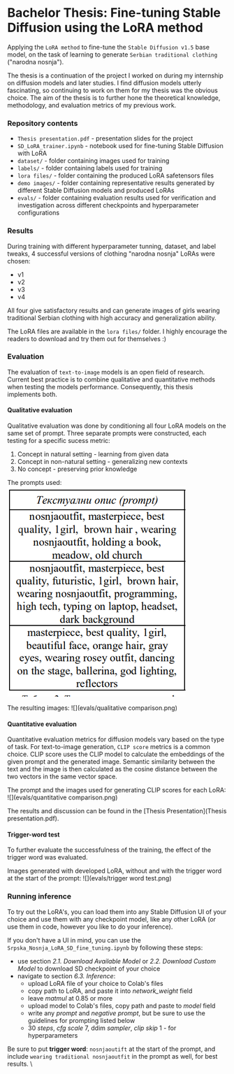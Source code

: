 # Bachelor Thesis: Fine-tuning Stable Diffusion using the LoRA method

Applying the `LoRA method` to fine-tune the `Stable Diffusion v1.5` base model, on the task of learning to generate `Serbian traditional clothing` ("narodna nosnja").

The thesis is a continuation of the project I worked on during my internship on diffusion models and later studies. I find diffusion models utterly fascinating, so continuing to work on them for my thesis was the obvious choice. The aim of the thesis is to further hone the theoretical knowledge, methodology, and evaluation metrics of my previous work.

### Repository contents
- `Thesis presentation.pdf` - presentation slides for the project 
- `SD_LoRA_trainer.ipynb` - notebook used for fine-tuning Stable Diffusion with LoRA
- `dataset/` - folder containing images used for training
- `labels/` - folder containing labels used for training
- `lora files/` - folder containing the produced LoRA safetensors files
- `demo images/` - folder containing representative results generated by different Stable Diffusion models and produced LoRAs
- `evals/` - folder containing evaluation results used for verification and investigation across different checkpoints and hyperparameter configurations

### Results
During training with different hyperparameter tunning, dataset, and label tweaks, 4 successful versions of clothing "narodna nosnja" LoRAs were chosen:
- v1
- v2
- v3
- v4

All four give satisfactory results and can generate images of girls wearing traditional Serbian clothing with high accuracy and generalization ability.

The LoRA files are available in the `lora files/` folder. I highly encourage the readers to download and try them out for themselves :)

### Evaluation
The evaluation of `text-to-image` models is an open field of research. 
Current best practice is to combine qualitative and quantitative methods when testing the models performance.
Consequently, this thesis implements both.

#### Qualitative evaluation
Qualitative evaluation was done by conditioning all four LoRA models on the same set of prompt. Three separate prompts were constructed, each testing for a specific sucess metric:
1. Concept in natural setting - learning from given data
2. Concept in non-natural setting - generalizing new contexts
3. No concept - preserving prior knowledge

The prompts used:
![](evals/qualitative_prompts.png)

The resulting images:
![](evals/qualitative comparison.png)

#### Quantitative evaluation
Quantitative evaluation metrics for diffusion models vary based on the type of task. For text-to-image generation, `CLIP score` metrics is a common choice.
CLIP score uses the CLIP model to calculate the embeddings of the given prompt and the generated image. Semantic similarity between the text and the image is then calculated as the cosine distance between the two vectors in the same vector space.

The prompt and the images used for generating CLIP scores for each LoRA:
![](evals/quantitative comparison.png)

The results and discussion can be found in the [Thesis Presentation](Thesis presentation.pdf).

#### Trigger-word test
To further evaluate the successfulness of the training, the effect of the trigger word was evaluated.

Images generated with developed LoRA, without and with the trigger word at the start of the prompt:
![](evals/trigger word test.png)

### Running inference

To try out the LoRA's, you can load them into any Stable Diffusion UI of your choice and use them with any checkpoint model, like any other LoRA (or use them in code, however you like to do your inference).

If you don't have a UI in mind, you can use the `Srpska_Nosnja_LoRA_SD_fine_tuning.ipynb` by following these steps:
- use section *2.1. Download Available Model* or *2.2.  Download Custom Model* to download SD checkpoint of your choice
- navigate to section *6.3. Inference*:
  - upload LoRA file of your choice to Colab's files
  - copy path to LoRA, and paste it into *network_weight* field
  - leave *matmul* at 0.85 or more
  - upload model to Colab's files, copy path and paste to *model* field
  - write any *prompt* and *negative prompt*, but be sure to use the guidelines for prompting listed below
  - 30 *steps*, *cfg scale* 7, ddim *sampler*, *clip skip* 1 - for hyperparameters

Be sure to put **trigger word**: `nosnjaoutift` at the start of the prompt, and include `wearing traditional nosnjaoutfit` in the prompt as well, for best results. \
